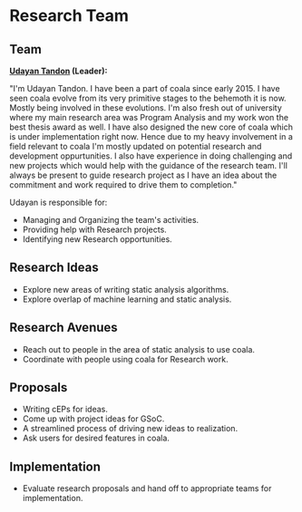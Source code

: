 Research Team
=============

Team
----

__[Udayan Tandon](https://github.com/udayan12167) (Leader):__

"I'm Udayan Tandon. I have been a part of coala since early 2015. I have seen
coala evolve from its very primitive stages to the behemoth it is now. Mostly
being involved in these evolutions. I'm also fresh out of university where my
main research area was Program Analysis and my work won the best thesis award
as well. I have also designed the new core of coala which is under
implementation right now. Hence due to my heavy involvement in a field
relevant to coala I'm mostly updated on potential research and development
oppurtunities. I also have experience in doing challenging and new projects
which would help with the guidance of the research team. I'll always be
present to guide research project as I have an idea about the commitment and
work required to drive them to completion."

Udayan is responsible for:

- Managing and Organizing the team's activities.
- Providing help with Research projects.
- Identifying new Research opportunities.


Research Ideas
--------------

- Explore new areas of writing static analysis algorithms.
- Explore overlap of machine learning and static analysis.

Research Avenues
----------------

- Reach out to people in the area of static analysis to use coala.
- Coordinate with people using coala for Research work.

Proposals
---------

- Writing cEPs for ideas.
- Come up with project ideas for GSoC.
- A streamlined process of driving new ideas to realization.
- Ask users for desired features in coala.

Implementation
--------------

- Evaluate research proposals and hand off to appropriate teams for
implementation.
